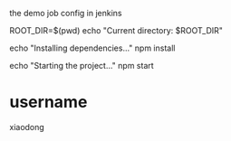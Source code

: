 the demo job config in jenkins

ROOT_DIR=$(pwd)
echo "Current directory: $ROOT_DIR"

echo "Installing dependencies..."
npm install

echo "Starting the project..."
npm start

# username

xiaodong

